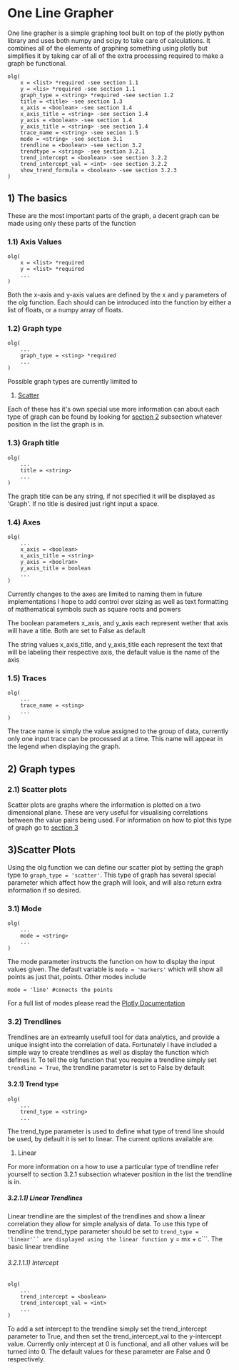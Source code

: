 # One Line Grapher
One line grapher is a simple graphing tool built on top of the plotly python library and uses both numpy and scipy to take care of calculations. It combines all of the elements of graphing something using plotly but simplifies it by taking car of all of the extra processing required to make a graph be functional.

```
olg(
    x = <list> *required -see section 1.1
    y = <lis> *required -see section 1.1
    graph_type = <string> *required -see section 1.2
    title = <title> -see section 1.3
    x_axis = <boolean> -see section 1.4
    x_axis_title = <string> -see section 1.4
    y_axis = <boolean> -see section 1.4
    y_axis_title = <string> -see section 1.4
    trace_name = <string> -see secion 1.5
    mode = <string> -see section 3.1
    trendline = <boolean> -see section 3.2
    trendtype = <string> -see section 3.2.1
    trend_intercept = <boolean> -see section 3.2.2
    trend_intercept_val = <int> -see section 3.2.2
    show_trend_formula = <boolean> -see section 3.2.3  
)
```
## 1) The basics
These are the most important parts of the graph, a decent graph can be made using only these parts of the function
### 1.1) Axis Values
```
olg(
    x = <list> *required
    y = <list> *required
    ...
)
```
Both the x-axis and y-axis values are defined by the x and y parameters of the olg function. Each should can be introduced into the function by either a list of floats, or a numpy array of floats.

### 1.2) Graph type
```
olg(
    ...
    graph_type = <sting> *required
    ...
)
```

Possible graph types are currently limited to
1. [Scatter](#21-scatter-plots)

Each of these has it's own special use more information can about each type of graph can be found by looking for [section 2](#2-graph-types) subsection whatever position in the list the graph is in.

### 1.3) Graph title
```
olg(
    ...
    title = <string>
    ...
)
```
The graph title can be any string, if not specified it will be displayed as 'Graph'. If no title is desired just right input a space.
### 1.4) Axes
```
olg(
    ...
    x_axis = <boolean>
    x_axis_title = <string>
    y_axis = <boolran>
    y_axis_title = boolean
    ...
)
```
Currently changes to the axes are limited to naming them in future implementations I hope to add control over sizing as well as text formatting of mathematical symbols such as square roots and powers

The boolean parameters x_axis, and y_axis each represent wether that axis will have a title. Both are set to False as default

The string values x_axis_title, and y_axis_title each represent the text that will be labeling their respective axis, the default value is the name of the axis
### 1.5) Traces

```
olg(
    ...
    trace_name = <sting>
    ...
)    
```

The trace name is simply the value assigned to the group of data, currently only one input trace can be processed at a time. This name will appear in the legend when displaying the graph.
## 2) Graph types
### 2.1) Scatter plots
Scatter plots are graphs where the information is plotted on a two dimensional plane. These are very useful for visualising correlations between the value pairs being used. For information on how to plot this type of graph go to [section 3](#3scatter-plots)

## 3)Scatter Plots
Using the olg function we can define our scatter plot by setting the graph type to ``graph_type = 'scatter'``. This type of graph has several special parameter which affect how the graph will look, and will also return extra information if so desired.
### 3.1) Mode
```
olg(
    ...
    mode = <string>
    ...
)
```
The mode parameter instructs the function on how to display the input values given. The default variable is ```mode = 'markers'``` which will show all points as just that, points. Other modes include 
```
mode = 'line' #conects the points
```
For a full list of modes please read the [Plotly Documentation](https://plot.ly)

### 3.2) Trendlines
Trendlines are an extreamly usefull tool for data analytics, and provide a unique insight into the correlation of data. Fortunately I have included a simple way to create trendlines as well as display the function which defines it.
To tell the olg function that you require a trendline simply set ```trendline = True```, the trendline parameter is set to False by default
#### 3.2.1) Trend type
```
olg(
    ...
    trend_type = <string>
    ...
```
The trend_type parameter is used to define what type of trend line should be used, by default it is set to linear. The current options available are.
1. Linear

For more information on a how to use a particular type of trendline refer yourself to section 3.2.1 subsection whatever position in the list the trendline is in.

##### 3.2.1.1) Linear Trendlines
Linear trendline are the simplest of the trendlines and show a linear correlation they allow for simple analysis of data. To use this type of trendline the trend_type parameter should be set to ```trend_type = 'linear'`` are displayed using the linear function ```y = mx + c```. The basic linear trendline
###### 3.2.1.1.1) Intercept
```
olg(
    ...
    trend_intercept = <boolean>
    trend_intercept_val = <int>
    ...
)
```
To add a set intercept to the trendline simply set the trend_intercept parameter to True, and then set the trend_intercept_val to the y-intercept value. Currently only intercept at 0 is functional, and all other values will be turned into 0. The default values for these parameter are False and 0 respectively.